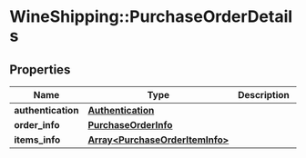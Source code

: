 # WineShipping::PurchaseOrderDetails

## Properties
Name | Type | Description | Notes
------------ | ------------- | ------------- | -------------
**authentication** | [**Authentication**](Authentication.md) |  | [optional] 
**order_info** | [**PurchaseOrderInfo**](PurchaseOrderInfo.md) |  | [optional] 
**items_info** | [**Array&lt;PurchaseOrderItemInfo&gt;**](PurchaseOrderItemInfo.md) |  | [optional] 

